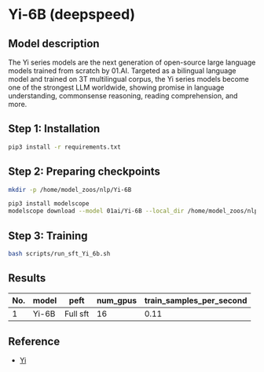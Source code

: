 # Yi-6B (deepspeed)

## Model description

The Yi series models are the next generation of open-source large language models trained from scratch by 01.AI. Targeted as a bilingual language model and trained on 3T multilingual corpus, the Yi series models become one of the strongest LLM worldwide, showing promise in language understanding, commonsense reasoning, reading comprehension, and more. 

## Step 1: Installation

```sh
pip3 install -r requirements.txt
```

## Step 2: Preparing checkpoints

```sh
mkdir -p /home/model_zoos/nlp/Yi-6B

pip3 install modelscope
modelscope download --model 01ai/Yi-6B --local_dir /home/model_zoos/nlp/Yi-6B

```

## Step 3: Training

```sh
bash scripts/run_sft_Yi_6b.sh
```

## Results

| No. | model      | peft     | num_gpus | train_samples_per_second |
|-----|------------|----------|----------|--------------------------|
| 1   | Yi-6B      | Full sft | 16       | 0.11                     |

## Reference

- [Yi](https://github.com/01-ai/Yi/tree/main?tab=readme-ov-file)
